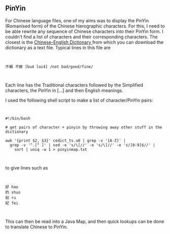 
##  PinYin 


For Chinese language files, one of my aims was to display the PinYin (Romanised form)
      of the Chinese hierographic characters. For this, I need to be able rewrite any sequence
      of Chinese characters into their PinYin form. I couldn't find a list of characters and
      their corresponding characters. The closest is the [
	Chinese-English Dictionary
      ](http://www.mandarintools.com/worddict.html) from which you can download the dictionary as a text file. Typical lines in this file are

```

	
不賴 不赖 [bu4 lai4] /not bad/good/fine/
	
      
```


Each line has the Traditional characters followed by the Simplified characters, the PinYin
      in [...] and then English meanings.


I used the following shell script to make a list of character/PinYin pairs:

```

	
#!/bin/bash

# get pairs of character + pinyin by throwing away other stuff in the dictionary

awk '{print $2, $3}' cedict_ts.u8 | grep -v '[A-Z]' | 
  grep -v '^.[^ ]' | sed -e 's/\[//' -e 's/\]//' -e 's/[0-9]$//' | 
    sort | uniq -w 1 > pinyinmap.txt
	
      
```


to give lines such as

```

	
好 hao
妁 shuo
如 ru
妃 fei
	
      
```





This can then be read into a Java Map, and then quick lookups can be done
      to translate Chinese to PinYin.

